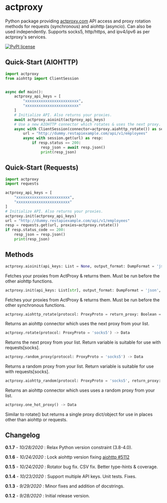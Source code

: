 # actproxy

Python package providing [actproxy.com](https://actproxy.com/aff.php?aff=30) API access and proxy rotation methods for requests (synchronous) and aiohttp
(asyncio). Can also be used independently. Supports socks5, http/https, and ipv4/ipv6 as per actproxy's services.

[![PyPI license](https://img.shields.io/pypi/l/ansicolortags.svg)](https://pypi.org/project/actproxy/)

## Quick-Start (AIOHTTP)

```python
import actproxy
from aiohttp import ClientSession


async def main():
    actproxy_api_keys = [
        "xxxxxxxxxxxxxxxxxxxxxxxx",
        "xxxxxxxxxxxxxxxxxxxxxxxx"
    ]
    # Initialize API. Also returns your proxies.
    await actproxy.aioinit(actproxy_api_keys)
    # Use a new AIOHTTP connector which rotates & uses the next proxy.
    async with ClientSession(connector=actproxy.aiohttp_rotate()) as session:
        url = "http://dummy.restapiexample.com/api/v1/employees"
        async with session.get(url) as resp:
            if resp.status == 200:
                resp_json = await resp.json()
                print(resp_json)
```

## Quick-Start (Requests)

```python
import actproxy
import requests

actproxy_api_keys = [
    "xxxxxxxxxxxxxxxxxxxxxxxx",
    "xxxxxxxxxxxxxxxxxxxxxxxx"
]
# Initialize API. Also returns your proxies.
actproxy.init(actproxy_api_keys)
url = "http://dummy.restapiexample.com/api/v1/employees"
resp = requests.get(url, proxies=actproxy.rotate())
if resp.status_code == 200:
    resp_json = resp.json()
    print(resp_json)
```

## Methods

```python
actproxy.aioinit(api_keys: List = None, output_format: DumpFormat = 'json', get_userpass: Boolean = True) -> Union[FlatList, str, None]
```

Fetches your proxies from ActProxy & returns them. Must be run before the other aiohttp
functions.

```python
actproxy.init(api_keys: List[str], output_format: DumpFormat = 'json', get_userpass: Any = True) -> Union[FlatList, str, None]
```

Fetches your proxies from ActProxy & returns
them. Must be run before the other synchronous functions.

```python
actproxy.aiohttp_rotate(protocol: ProxyProto = return_proxy: Boolean = False) -> Union[ProxyConnector, Tuple[Data, ProxyConnector]]
```

Returns an aiohttp connector which uses the next proxy from your list.

```python
actproxy.rotate(protocol: ProxyProto = 'socks5') -> Data
```
Returns the next proxy from your list. Return variable is suitable for use with requests[socks].

```python
actproxy.random_proxy(protocol: ProxyProto = 'socks5') -> Data
```

Returns a random proxy from your list. Return variable is suitable for use with
requests[socks].

```python
actproxy.aiohttp_random(protocol: ProxyProto = 'socks5', return_proxy: Boolean = False) -> Union[ProxyConnector, Tuple[Data, ProxyConnector]]
```

Returns an aiohttp connector which uses uses a random proxy from your list.

```python
actproxy.one_hot_proxy() -> Data
```

Similar to rotate() but returns a single proxy dict/object for use in places other than
aiohttp or requests.

## Changelog

**0.1.7** - _10/28/2020_ : Relax Python version constraint (3.8-4.0).

**0.1.6** - _10/24/2020_ : Lock aiohttp version fixing [aiohttp #5112](https://github.com/aio-libs/aiohttp/issues/5112)

**0.1.5** - _10/24/2020_ : Rotator bug fix. CSV fix. Better type-hints & coverage.

**0.1.4** - _10/23/2020_ : Support multiple API keys. Unit tests. Fixes.

**0.1.3** - _9/29/2020_ : Minor fixes and addition of docstrings.

**0.1.2** - _9/28/2020_ : Initial release version.
